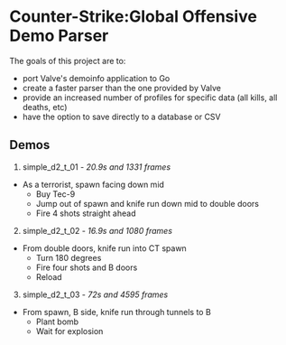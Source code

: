# Counter-Strike:Global Offensive Demo Parser

The goals of this project are to:

* port Valve's demoinfo application to Go
* create a faster parser than the one provided by Valve
* provide an increased number of profiles for specific data (all kills, all
  deaths, etc)
* have the option to save directly to a database or CSV

## Demos

1. simple_d2_t_01 - *20.9s and 1331 frames*
  * As a terrorist, spawn facing down mid
	* Buy Tec-9
	* Jump out of spawn and knife run down mid to double doors
	* Fire 4 shots straight ahead
2. simple_d2_t_02 - *16.9s and 1080 frames*
  * From double doors, knife run into CT spawn
	* Turn 180 degrees
	* Fire four shots and B doors
	* Reload
3. simple_d2_t_03 - *72s and 4595 frames*
  * From spawn, B side, knife run through tunnels to B
	* Plant bomb
	* Wait for explosion
